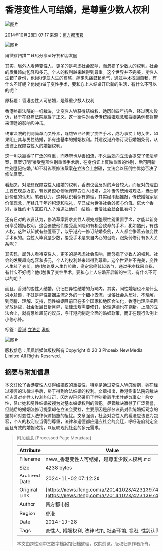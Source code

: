 # 香港变性人可结婚，是尊重少数人权利

![图片](https://dolphin.deliver.ifeng.com/c?z=ifeng&la=0&si=2&ci=23&cg=22&c=29&or=232&l=728&bg=728&b=726&u=https://y0.ifengimg.com/34c4a1d78882290c/2012/0528/1x1.gif)

2014年10月28日 07:17 来源：[南方都市报](http://epaper.oeeee.com/H/html/2014-10/28/content_2183569.htm)

![图片](http://h2.ifengimg.com/0f56ee67a4c375c2/2013/1106/indeccode.png)

用微信扫描二维码分享至好友和朋友圈

其实，局外人看待变性人，更多的是考虑社会影响，而忽视了少数人的权利。社会的发展趋向包容和多元，个人的权利越来越得到尊重。这个世界并不完美，变性人生错了身份，他(她)饱受人生的煎熬，痛定思痛鼓起勇气，通过手术找回自我，有什么不好呢？他(她)做了变性手术，要和心上人结婚开启新的生活，有什么不可以的呢？

原标题：香港变性人可结婚，是尊重少数人权利

香港终审法院的一纸裁决，让变性人W获得结婚权，她历时四年抗争，经过两次败诉，终于在终审法院赢得了正义。这一案件对香港传统婚姻观念和婚姻条例都将带来深远的影响和冲击。

终审法院的判词简单而又朴素，既然W已经做了变性手术，成为事实上的女性，如果阻止其与男性结婚，那有违基本的婚姻权利。并建议港府修订现行婚姻条例，从法律上保障变性人的婚姻权利。

这一判决赢得了广泛的尊重，而港府也从善如流，不久后就向立法会提交了修法草案，草案订明“接受整项性别重置手术后，在身份证上反映重置的性别，后可用新性别登记结婚。”却不料该项修法草案在立法会上触礁，立法会以压倒性优势否决了修法草案。

看起来，对法律保障变性人结婚的权利，香港议会反对的声音较大。而反对的理由主要在观念方面，有议员担心修法保障变性人结婚，会冲击传统婚姻观念，扭曲家庭价值的认知。笔者认为，这种认识看似有道理，其实经不起推敲，传统婚姻家庭价值观念，历经几千年的积淀和洗礼，早已成为世俗社会的核心价值。偌大个香港，变性的才有区区几人？难道让他们一结婚，世俗社会就会乱套吗？

还有反对的议员认为，修法草案要求变性人须完成整项性别重置手术，才能以新身份享受婚姻权利，这会迫使他们接受高风险和有机会致命的手术，犹如酷刑，有违人权。这种认知就有些荒唐了，似乎港府一修订结婚条例，人人都会争着去做变性手术似的。变性人毕竟是少数，接受手术是来自内心的召唤，跟条例修订有多大关系呢？

其实现，局外人看待变性人，更多的是考虑社会影响，而忽视了少数人的权利。社会的发展趋向包容和多元，个人的权利越来越得到尊重。这个世界并不完美，变性人生错了身份，他(她)饱受人生的煎熬，痛定思痛鼓起勇气，通过手术找回自我，有什么不好呢？他(她)做了变性手术，要和心上人结婚开启新的生活，有什么不可以的呢？

而且，香港的变性人结婚，仍旧在异性结婚的范畴内。其实，同性婚姻也不是什么洪水猛兽，不过是异性婚姻主流之外的一个细小支流，世俗社会从反对、不理解，到同情、理解、支持，同性婚姻目前已在多个国家和地区合法化，香港也理应把目光放远些，社会发展日新月异，法律法规需要修订，伦理道德也在更新。上周的立法会上，就有思维超前的议员，呼吁港府制定全面的婚姻政策，而非在现行法例上小修小补。

标签：[香港](http://search.ifeng.com/sofeng/search.action?c=1&q=%E9%A6%99%E6%B8%AF) [立法会](http://search.ifeng.com/sofeng/search.action?c=1&q=%E7%AB%8B%E6%B3%95%E4%BC%9A) [港府](http://search.ifeng.com/sofeng/search.action?c=1&q=%E6%B8%AF%E5%BA%9C) 

![图片](http://h2.ifengimg.com/0f56ee67a4c375c2/2013/1106/indeccode.png) 

版权信息：凤凰新媒体版权所有 Copyright © 2013 Phoenix New Media Limited All Rights Reserved.

## 摘要与附加信息

<!-- tcd_abstract -->
本文讨论了香港变性人获得结婚权的重要性，特别是通过变性人W的案例，她在经过艰苦的法律斗争后，终于得到合法结婚的权利。文章指出，香港终审法院的裁决标志着对变性人权利的认可，因为W已经采用了性别重置手术并成为事实上的女性，阻止她和男性结婚被视为对基本婚姻权利的侵犯。尽管裁决赢得了广泛赞誉，但随后的婚姻法修订提案却在立法会受挫，主要原因是部分议员对传统婚姻观念的坚持和对变性人法律保障措施的担忧。文章强调，社会对变性人的看法应该更为包容，个人的权利应当得到尊重，法律和道德都应适应社会的变迁，呼吁港府制定全面且有效的婚姻政策，以反映现代社会的多元需求。
<!-- tcd_abstract_end -->

> 附加信息 [Processed Page Metadata]
>
> | Attribute       | Value                                  |
> |-----------------|----------------------------------------|
> | Filename        | news_香港变性人可结婚，是尊重少数人权利.md                             |
> | Size            | 4238 bytes                           |
> | Archived Date   | 2024-11-02 07:12:20                             |
> | Original Link   | [https://news.ifeng.com/a/20141028/42313974_0.shtml](https://news.ifeng.com/a/20141028/42313974_0.shtml)                       |
> | Author          | 南方都市报                               |
> | Region          | 香港                               |
> | Date            | 2014-10-28                                 |
> | Tags            | 变性人, 婚姻权利, 法律政策, 社会环境, 香港, 性别认同                                 |
>
> 本文由跨性别中文数字档案馆归档整理，仅供浏览。版权归原作者所有。
>